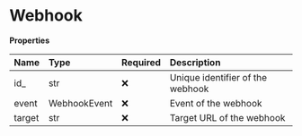 # Webhook

**Properties**

| Name   | Type         | Required | Description                      |
| :----- | :----------- | :------- | :------------------------------- |
| id\_   | str          | ❌       | Unique identifier of the webhook |
| event  | WebhookEvent | ❌       | Event of the webhook             |
| target | str          | ❌       | Target URL of the webhook        |
